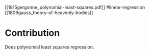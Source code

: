 [[1815gergonne_polynomial-least-squares.pdf]]
#linear-regression
[[1809gauss_theory-of-heavenly-bodies]]

# Contribution 

   Does polynomial least squares regression. 
